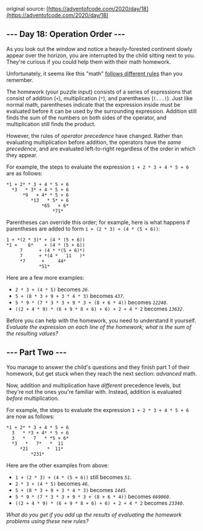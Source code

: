 original source: [https://adventofcode.com/2020/day/18](https://adventofcode.com/2020/day/18)
## --- Day 18: Operation Order ---
As you look out the window and notice a heavily-forested continent slowly appear over the horizon, you are interrupted by the child sitting next to you. They're curious if you could help them with their math homework.

Unfortunately, it seems like this "math" [follows different rules](https://www.youtube.com/watch?v=3QtRK7Y2pPU&t=15) than you remember.

The homework (your puzzle input) consists of a series of expressions that consist of addition (`+`), multiplication (`*`), and parentheses (`(...)`). Just like normal math, parentheses indicate that the expression inside must be evaluated before it can be used by the surrounding expression. Addition still finds the sum of the numbers on both sides of the operator, and multiplication still finds the product.

However, the rules of *operator precedence* have changed. Rather than evaluating multiplication before addition, the operators have the *same precedence*, and are evaluated left-to-right regardless of the order in which they appear.

For example, the steps to evaluate the expression `1 + 2 * 3 + 4 * 5 + 6` are as follows:

```
*1 + 2* * 3 + 4 * 5 + 6
  *3   * 3* + 4 * 5 + 6
      *9   + 4* * 5 + 6
         *13   * 5* + 6
             *65   + 6*
                 *71*
```

Parentheses can override this order; for example, here is what happens if parentheses are added to form `1 + (2 * 3) + (4 * (5 + 6))`:

```
1 + *(2 * 3)* + (4 * (5 + 6))
*1 +    6*    + (4 * (5 + 6))
     7      + (4 * *(5 + 6)*)
     7      + *(4 *   11   )*
     *7      +     44*
            *51*
```

Here are a few more examples:


 - `2 * 3 + (4 * 5)` becomes *`26`*.
 - `5 + (8 * 3 + 9 + 3 * 4 * 3)` becomes *`437`*.
 - `5 * 9 * (7 * 3 * 3 + 9 * 3 + (8 + 6 * 4))` becomes *`12240`*.
 - `((2 + 4 * 9) * (6 + 9 * 8 + 6) + 6) + 2 + 4 * 2` becomes *`13632`*.

Before you can help with the homework, you need to understand it yourself. *Evaluate the expression on each line of the homework; what is the sum of the resulting values?*


## --- Part Two ---
You manage to answer the child's questions and they finish part 1 of their homework, but get stuck when they reach the next section: *advanced* math.

Now, addition and multiplication have *different* precedence levels, but they're not the ones you're familiar with. Instead, addition is evaluated *before* multiplication.

For example, the steps to evaluate the expression `1 + 2 * 3 + 4 * 5 + 6` are now as follows:

```
*1 + 2* * 3 + 4 * 5 + 6
  3   * *3 + 4* * 5 + 6
  3   *   7   * *5 + 6*
  *3   *   7*   *  11
     *21       *  11*
         *231*
```

Here are the other examples from above:


 - `1 + (2 * 3) + (4 * (5 + 6))` still becomes *`51`*.
 - `2 * 3 + (4 * 5)` becomes *`46`*.
 - `5 + (8 * 3 + 9 + 3 * 4 * 3)` becomes *`1445`*.
 - `5 * 9 * (7 * 3 * 3 + 9 * 3 + (8 + 6 * 4))` becomes *`669060`*.
 - `((2 + 4 * 9) * (6 + 9 * 8 + 6) + 6) + 2 + 4 * 2` becomes *`23340`*.

*What do you get if you add up the results of evaluating the homework problems using these new rules?*


